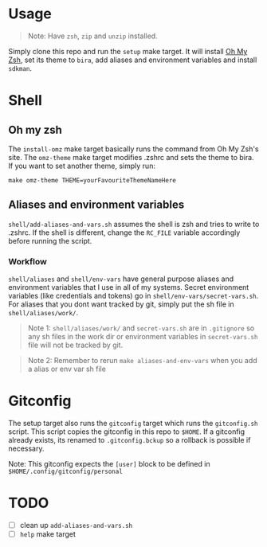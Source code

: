 # Usage

> Note: Have `zsh`, `zip` and `unzip` installed.

Simply clone this repo and run the `setup` make target. It will install [Oh My Zsh](https://ohmyz.sh/), set its theme to `bira`, add aliases and environment variables and install `sdkman`.

# Shell

## Oh my zsh

The `install-omz` make target basically runs the command from Oh My Zsh's site. The `omz-theme` make target modifies .zshrc and sets the theme to bira. If you want to set another theme, simply run: 
```
make omz-theme THEME=yourFavouriteThemeNameHere
```

## Aliases and environment variables

`shell/add-aliases-and-vars.sh` assumes the shell is zsh and tries to write to .zshrc. If the shell is different, change the `RC_FILE` variable accordingly before running the script.

### Workflow

`shell/aliases` and `shell/env-vars` have general purpose aliases and environment variables that I use in all of my systems. Secret environment variables (like credentials and tokens) go in `shell/env-vars/secret-vars.sh`. For aliases that you dont want tracked by git, simply put the sh file in `shell/aliases/work/`.

> Note 1: `shell/aliases/work/` and `secret-vars.sh` are in `.gitignore` so any sh files in the work dir or environment variables in `secret-vars.sh` file will not be tracked by git.

> Note 2: Remember to rerun `make aliases-and-env-vars` when you add a alias or env var sh file

# Gitconfig

The setup target also runs the `gitconfig` target which runs the `gitconfig.sh` script. This script copies the gitconfig in this repo to `$HOME`. If a gitconfig already exists, its renamed to `.gitconfig.bckup` so a rollback is possible if necessary.

Note: This gitconfig expects the `[user]` block to be defined in `$HOME/.config/gitconfig/personal`

# TODO

- [ ] clean up `add-aliases-and-vars.sh`
- [ ] `help` make target
